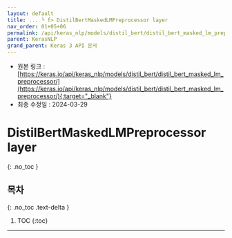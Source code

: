 ```yaml
---
layout: default
title: ... └ f> DistilBertMaskedLMPreprocessor layer
nav_order: 01+05+06
permalink: /api/keras_nlp/models/distil_bert/distil_bert_masked_lm_preprocessor/
parent: KerasNLP
grand_parent: Keras 3 API 문서
---
```


* 원본 링크 : [https://keras.io/api/keras_nlp/models/distil_bert/distil_bert_masked_lm_preprocessor/](https://keras.io/api/keras_nlp/models/distil_bert/distil_bert_masked_lm_preprocessor/){:target="_blank"}
* 최종 수정일 : 2024-03-29

# DistilBertMaskedLMPreprocessor layer
{: .no_toc }

## 목차
{: .no_toc .text-delta }

1. TOC
{:toc}

---
